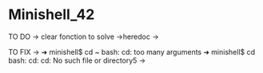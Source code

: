 # Minishell_42

TO DO 
-> clear fonction to solve
->heredoc
->

TO FIX
->
 ➜ minishell$ cd ~
bash: cd: too many arguments
 ➜ minishell$ cd
bash: cd: cd: No such file or directory5
->


